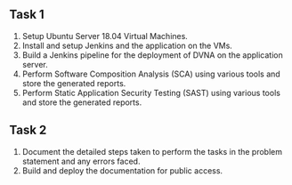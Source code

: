 ## Task 1

1. Setup Ubuntu Server 18.04 Virtual Machines.
2. Install and setup Jenkins and the application on the VMs.
3. Build a Jenkins pipeline for the deployment of DVNA on the application server.
4. Perform Software Composition Analysis (SCA) using various tools and store the generated reports.
5. Perform Static Application Security Testing (SAST) using various tools and store the generated reports.

## Task 2

1. Document the detailed steps taken to perform the tasks in the problem statement and any errors faced.
2. Build and deploy the documentation for public access.